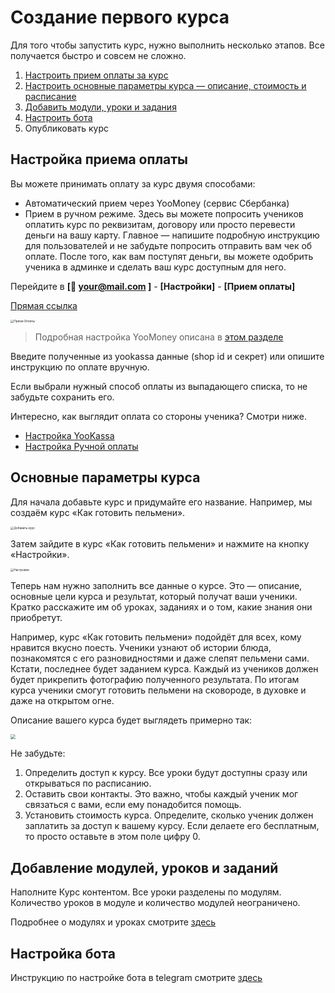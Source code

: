 # Создание первого курса

Для того чтобы запустить курс, нужно выполнить несколько этапов. Все получается быстро и совсем не сложно.

1. [Настроить прием оплаты за курс](first-course.md#Настройка-приема-оплаты)
2. [Настроить основные параметры курса — описание, стоимость и расписание](first-course.md#Основные-параметры-курса)
3. [Добавить модули, уроки и задания](first-course.md#Добавление-модулей-уроков-и-заданий)
4. [Настроить бота](first-course.md#Настройка-бота)
5. Опубликовать курс



## Настройка приема оплаты

Вы можете принимать оплату за курс двумя способами:

- Автоматический прием через YooMoney (сервис Сбербанка)
- Прием в ручном режиме. Здесь вы можете попросить учеников оплатить курс по реквизитам, договору или просто перевести деньги на вашу карту. Главное — напишите подробную инструкцию для пользователей и не забудьте попросить отправить вам чек об оплате. После того, как вам поступят деньги, вы можете одобрить ученика в админке и сделать ваш курс доступным для него. 

Перейдите в **[👋 <your@mail.com> ]** - **[Настройки]** - **[Прием оплаты]**

[Прямая ссылка](https://admin.kampus.one/admin/account/payment)



<img src="https://storage.yandexcloud.net/kampus-help/payments.png" alt="Прием Оплаты" style="zoom:33%;" />



> Подробная настройка YooMoney описана в [этом разделе](yookassa.md)

Введите полученные из yookassa данные (shop id и секрет) или опишите инструкцию по оплате вручную.

Если выбрали нужный способ оплаты из выпадающего списка, то не забудьте сохранить его.

Интересно, как выглядит оплата со стороны ученика? Смотри ниже. 

- [Настройка YooKassa](yookassa.md)
- [Настройка Ручной оплаты](manual-payment.md)



## Основные параметры курса

Для начала добавьте курс и придумайте его название. Например, мы создаём курс «Как готовить пельмени».



<img src="https://storage.yandexcloud.net/kampus-help/add-course.png" alt="Добавить курс" style="zoom:33%;" />





Затем зайдите в курс «Как готовить пельмени» и нажмите на кнопку «Настройки».



<img src="https://storage.yandexcloud.net/kampus-help/course-settings-button.png" alt="Настройки" style="zoom:33%;" />





Теперь нам нужно заполнить все данные о курсе. Это — описание, основные цели курса и результат, который получат ваши ученики. Кратко расскажите им об уроках, заданиях и о том, какие знания они приобретут. 

Например, курс «Как готовить пельмени» подойдёт для всех, кому нравится вкусно поесть. Ученики узнают об истории блюда, познакомятся с его разновидностями и даже слепят пельмени сами. Кстати, последнее будет заданием курса. Каждый из учеников должен будет прикрепить фотографию полученного результата. По итогам курса ученики смогут готовить пельмени на сковороде, в духовке и даже на открытом огне. 

Описание вашего курса будет выглядеть примерно так:



<img src="https://storage.yandexcloud.net/kampus-help/bot-about-course.png" style="zoom:50%;" />



Не забудьте:

1. Определить доступ к курсу. Все уроки будут доступны сразу или открываться по расписанию.
2. Оставить свои контакты. Это важно, чтобы каждый ученик мог связаться с вами, если ему понадобится помощь. 
3. Установить стоимость курса. Определите, сколько ученик должен заплатить за доступ к вашему курсу. Если делаете его бесплатным, то просто оставьте в этом поле цифру 0.



## Добавление модулей, уроков и заданий

Наполните Курс контентом. Все уроки разделены по модулям. Количество уроков в модуле и количество модулей неограничено. 

Подробнее о модулях и уроках смотрите [здесь](modules-lessons.md) 



## Настройка бота

Инструкцию по настройке бота в telegram смотрите [здесь](telegrambot.md)